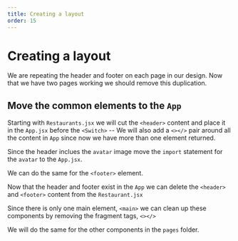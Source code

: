 ```yaml
---
title: Creating a layout
order: 15
---
```


# Creating a layout

We are repeating the header and footer on each page in our design. Now that we
have two pages working we should remove this duplication.

## Move the common elements to the `App`

Starting with `Restaurants.jsx` we will cut the `<header>` content and place it
in the `App.jsx` before the `<Switch>` -- We will also add a `<></>` pair around
all the content in `App` since now we have more than one element returned.

Since the header inclues the `avatar` image move the `import` statement for the
`avatar` to the `App.jsx`.

We can do the same for the `<footer>` element.

Now that the header and footer exist in the `App` we can delete the `<header>`
and `<footer>` content from the `Restaurant.jsx`

Since there is only one main element, `<main>` we can clean up these components
by removing the fragment tags, `<></>`

We will do the same for the other components in the `pages` folder.

<GithubCommitViewer repo="gstark/TacoTuesday" commit="7555464618f9ea604ef5f8bdef8a4cbadba27e90" />

